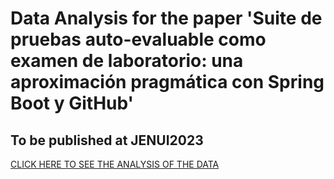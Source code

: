 # Data Analysis  for the paper 'Suite de pruebas auto-evaluable como examen de laboratorio: una aproximación pragmática con Spring Boot y GitHub'
## To be published at JENUI2023

[CLICK HERE TO SEE THE ANALYSIS OF THE DATA](https://github.com/japarejo/DP1-JENUI2023-Analysis/blob/main/JENUI%202023%20DP1%20Data%20Analysis.ipynb)
